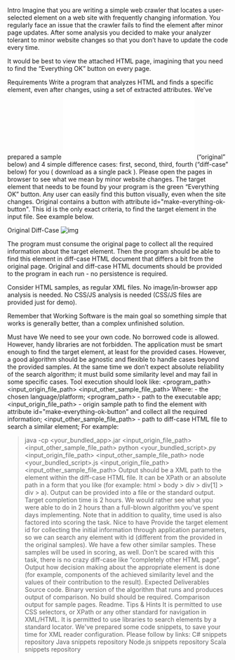 Intro
Imagine that you are writing a simple web crawler that locates a user-selected element on a web site with frequently changing information. You regularly face an issue that the crawler fails to find the element after minor page updates. After some analysis you decided to make your analyzer tolerant to minor website changes so that you don’t have to update the code every time.

It would be best to view the attached HTML page, imagining that you need to find the “Everything OK” button on every page.

Requirements
Write a program that analyzes HTML and finds a specific element, even after changes, using a set of extracted attributes. We’ve prepared a sample ![HTML page](../.resources/sample-0-origin.html) (“original” below) and 4 simple difference cases: first, second, third, fourth (“diff-case” below) for you ( download as a single pack ). Please open the pages in browser to see what we mean by minor website changes. The target element that needs to be found by your program is the green “Everything OK” button. Any user can easily find this button visually, even when the site changes. Original contains a button with attribute id="make-everything-ok-button". This id is the only exact criteria, to find the target element in the input file. See example below.



Original	Diff-Case
![img](../.resources/example.png)

The program must consume the original page to collect all the required information about the target element. Then the program should be able to find this element in diff-case HTML document that differs a bit from the original page. Original and diff-case HTML documents should be provided to the program in each run - no persistence is required.

Consider HTML samples, as regular XML files. No image/in-browser app analysis is needed. No CSS/JS analysis is needed (CSS/JS files are provided just for demo).

Remember that Working Software is the main goal so something simple that works is generally better, than a complex unfinished solution.

Must have
We need to see your own code. No borrowed code is allowed. However, handy libraries are not forbidden.
The application must be smart enough to find the target element, at least for the provided cases. However, a good algorithm should be agnostic and flexible to handle cases beyond the provided samples. At the same time we don’t expect absolute reliability of the search algorithm; it must build some similarity level and may fail in some specific cases.
Tool execution should look like:
<platform> <program_path> <input_origin_file_path> <input_other_sample_file_path> 
Where:
<platform> - the chosen language/platform;
<program_path> - path to the executable app;
<input_origin_file_path> - origin sample path to find the element with attribute id="make-everything-ok-button" and collect all the required information;
<input_other_sample_file_path> - path to diff-case HTML file to search a similar element;
For example:
>java -cp <your_bundled_app>.jar <input_origin_file_path> <input_other_sample_file_path>
>python <your_bundled_script>.py <input_origin_file_path> <input_other_sample_file_path>
>node <your_bundled_script>.js <input_origin_file_path> <input_other_sample_file_path>
Output should be a XML path to the element within the diff-case HTML file. It can be XPath or an absolute path in a form that you like (for example: html > body > div > div[1] > div > a). Output can be provided into a file or the standard output.
Target completion time is 2 hours. We would rather see what you were able to do in 2 hours than a full-blown algorithm you’ve spent days implementing. Note that in addition to quality, time used is also factored into scoring the task.
Nice to have
Provide the target element id for collecting the initial information through application parameters, so we can search any element with id (different from the provided in the original samples). We have a few other similar samples. These samples will be used in scoring, as well. Don’t be scared with this task, there is no crazy diff-case like “completely other HTML page”.
Output how decision making about the appropriate element is done (for example, components of the achieved similarity level and the values of their contribution to the result).
Expected Deliverables
Source code.
Binary version of the algorithm that runs and produces output of comparison. No build should be required.
Comparison output for sample pages.
Readme.
Tips & Hints
It is permitted to use CSS selectors, or XPath or any other standard for navigation in XML/HTML.
It is permitted to use libraries to search elements by a standard locator.
We've prepared some code snippets, to save your time for XML reader configuration. Please follow by links:
C# snippets repository
Java snippets repository
Node.js snippets repository
Scala snippets repository
